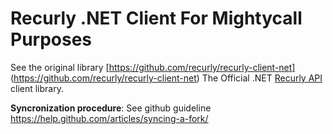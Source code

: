 # Recurly .NET Client For Mightycall Purposes
See the original library [https://github.com/recurly/recurly-client-net] (https://github.com/recurly/recurly-client-net)
The Official .NET [Recurly API](https://dev.recurly.com/docs/getting-started) client library.

**Syncronization procedure**:
See github guideline https://help.github.com/articles/syncing-a-fork/